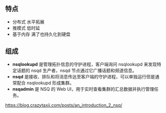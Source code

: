 ## 特点

- 分布式 水平拓展
- 推模式 低时延
- 基于内存 满了也持久化到硬盘

## 组成

- **nsqlookupd** 是管理拓扑信息的守护进程，客户端询问 nsqlookupd 来发现特定话题的 nsqd 生产者，nsqd 节点通过它广播话题和频道信息。
- **nsqd** 是接收、排队和将消息传达至客户端的守护进程，可以单独运行但是通常配合 nsqlookupd 形成集群。
- **nsqadmin** 是 NSQ 的 Web UI，用于实时查看集群的汇总数据并执行管理任务。





https://blog.crazytaxii.com/posts/an_introduction_2_nsq/